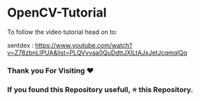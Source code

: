 # OpenCV-Tutorial

To follow the video tutorial head on to:

sentdex : https://www.youtube.com/watch?v=Z78zbnLlPUA&list=PLQVvvaa0QuDdttJXlLtAJxJetJcqmqlQq

### Thank you For Visiting ❤️

### If you found this Repository usefull, ⭐ this Repository.
